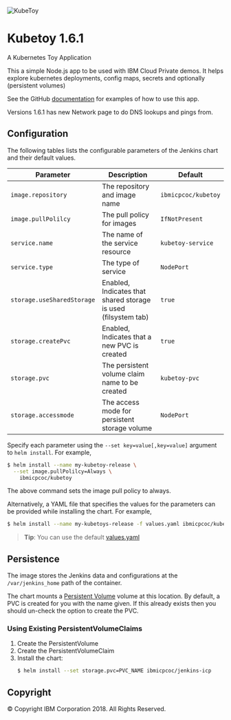 ![KubeToy](https://ibm-icp-coc.github.io/charts/repo/stable/duck.png "KubeToy logo")
# Kubetoy 1.6.1

A Kubernetes Toy Application

This a simple Node.js app to be used with IBM Cloud Private demos.  It helps explore kubernetes deployments, config maps, secrets and optionally (persistent volumes)

See the GitHub [documentation](https://github.com/IBM-ICP-CoC/KubeToy) for examples of how to use this 
app.


Versions 1.6.1 has new Network page to do DNS lookups and pings from.


## Configuration

The following tables lists the configurable parameters of the Jenkins chart and their default values.

|         Parameter            |                       Description                       |           Default          |
|------------------------------|---------------------------------------------------------|----------------------------|
| `image.repository`         | The repository and image name                           | `ibmicpcoc/kubetoy`      |
| `image.pullPolilcy`        | The pull policy for images                              | `IfNotPresent`            |
| `service.name`              | The name of the service resource                        | `kubetoy-service`        |
| `service.type`              | The type of service                                     | `NodePort`                |
| `storage.useSharedStorage` | Enabled, Indicates that shared storage is used (filsystem tab)            | `true`                    |
| `storage.createPvc`         | Enabled, Indicates that a new PVC is created            | `true`                    |
| `storage.pvc`               | The persistent volume claim name to be created          | `kubetoy-pvc`             |
| `storage.accessmode`       | The access mode for persistent storage volume           | `NodePort`                 |

Specify each parameter using the `--set key=value[,key=value]` argument to `helm install`. For example,

```bash
$ helm install --name my-kubetoy-release \
  --set image.pullPolilcy=Always \
    ibmicpcoc/kubetoy
```

The above command sets the image pull policy to always.

Alternatively, a YAML file that specifies the values for the parameters can be provided while installing the chart. For example,

```bash
$ helm install --name my-kubetoys-release -f values.yaml ibmicpcoc/kubetoy
```

> **Tip**: You can use the default [values.yaml](values.yaml)

## Persistence

The image stores the Jenkins data and configurations at the `/var/jenkins_home` path of the container.

The chart mounts a [Persistent Volume](kubernetes.io/docs/user-guide/persistent-volumes/) volume at this location. By default, 
a PVC is created for you with the name given.  If this already exists then you should un-check the option to create the PVC.

### Using Existing PersistentVolumeClaims

1. Create the PersistentVolume
2. Create the PersistentVolumeClaim
3. Install the chart:
    ```bash
    $ helm install --set storage.pvc=PVC_NAME ibmicpcoc/jenkins-icp
    ```

## Copyright
© Copyright IBM Corporation 2018. All Rights Reserved.